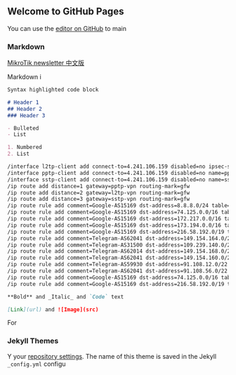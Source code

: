 ## Welcome to GitHub Pages

You can use the [editor on GitHub](https://github.com/gaohou/gaohou.github.io/edit/main/index.md) to main

### Markdown

[MikroTik newsletter 中文版](https://sites.google.com/site/jiangmingjue/home)

Markdown i

```markdown
Syntax highlighted code block

# Header 1
## Header 2
### Header 3

- Bulleted
- List

1. Numbered
2. List

/interface l2tp-client add connect-to=4.241.106.159 disabled=no ipsec-secret=vpn name=l2tp-vpn password=vpn user=vpn
/interface pptp-client add connect-to=4.241.106.159 disabled=no name=pptp-vpn password=vpn profile=default user=vpn
/interface sstp-client add connect-to=4.241.106.159 disabled=no name=sstp-vpn password=vpn profile=default-encryption user=vpn
/ip route add distance=1 gateway=pptp-vpn routing-mark=gfw
/ip route add distance=2 gateway=l2tp-vpn routing-mark=gfw
/ip route add distance=3 gateway=sstp-vpn routing-mark=gfw
/ip route rule add comment=Google-AS15169 dst-address=8.8.8.0/24 table=gfw
/ip route rule add comment=Google-AS15169 dst-address=74.125.0.0/16 table=gfw
/ip route rule add comment=Google-AS15169 dst-address=172.217.0.0/16 table=gfw
/ip route rule add comment=Google-AS15169 dst-address=173.194.0.0/16 table=gfw
/ip route rule add comment=Google-AS15169 dst-address=216.58.192.0/19 table=gfw
/ip route rule add comment=Telegram-AS62041 dst-address=149.154.164.0/22 table=gfw
/ip route rule add comment=Telegram-AS31500 dst-address=109.239.140.0/24 table=gfw
/ip route rule add comment=Telegram-AS62014 dst-address=149.154.168.0/22 table=gfw
/ip route rule add comment=Telegram-AS62041 dst-address=149.154.160.0/22 table=gfw
/ip route rule add comment=Telegram-AS59930 dst-address=91.108.12.0/22 table=gfw
/ip route rule add comment=Telegram-AS62041 dst-address=91.108.56.0/22 table=gfw
/ip route rule add comment=Google-AS15169 dst-address=74.125.0.0/16 table=gfw
/ip route rule add comment=Google-AS15169 dst-address=216.58.192.0/19 table=gfw

**Bold** and _Italic_ and `Code` text

[Link](url) and ![Image](src)
```

For

### Jekyll Themes

Y your [repository settings](https://github.com/gaohou/gaohou.github.io/settings). The name of this theme is saved in the Jekyll `_config.yml` configu
